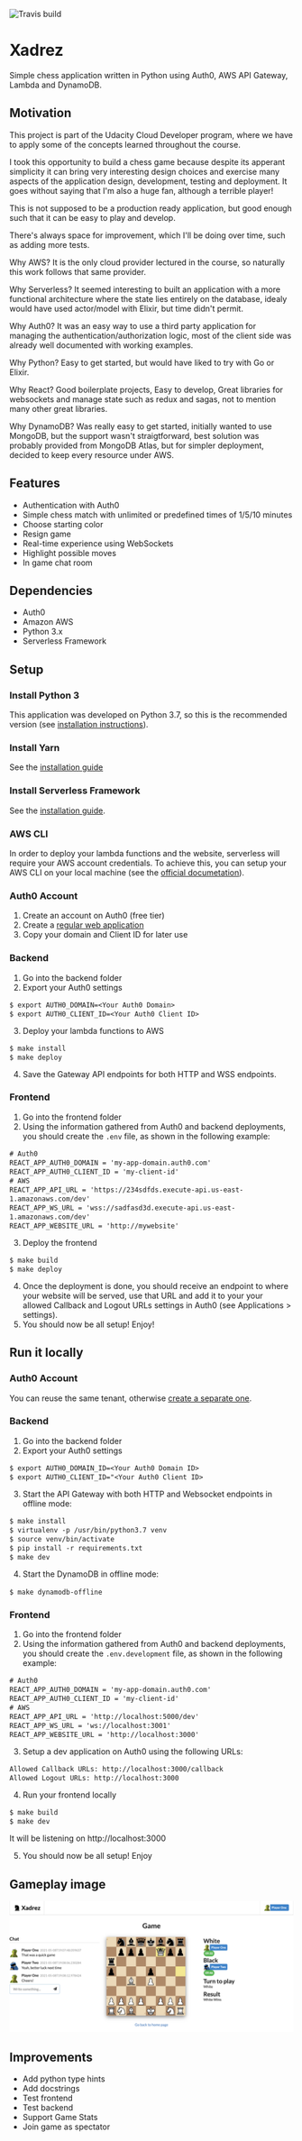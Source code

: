 ![Travis build](https://travis-ci.com/carlos4ndre/xadrez.svg?branch=master)


# Xadrez

Simple chess application written in Python using Auth0, AWS API Gateway, Lambda and DynamoDB.

## Motivation

This project is part of the Udacity Cloud Developer program, where we have to apply some of the concepts learned throughout the course.

I took this opportunity to build a chess game because despite its apperant simplicity it can bring very interesting design choices and exercise many aspects of the application design, development, testing and deployment. It goes without saying that I'm also a huge fan, although a terrible player!

This is not supposed to be a production ready application, but good enough such that it can be easy to play and develop.

There's always space for improvement, which I'll be doing over time, such as adding more tests.

Why AWS? It is the only cloud provider lectured in the course, so naturally this work follows that same provider.

Why Serverless? It seemed interesting to built an application with a more functional architecture where the state lies entirely on the database, idealy would have used actor/model with Elixir, but time didn't permit.

Why Auth0? It was an easy way to use a third party application for managing the authentication/authorization logic, most of the client side was already well documented with working examples.

Why Python? Easy to get started, but would have liked to try with Go or Elixir.

Why React? Good boilerplate projects, Easy to develop, Great libraries for websockets and manage state such as redux and sagas, not to mention many other great libraries.

Why DynamoDB? Was really easy to get started, initially wanted to use MongoDB, but the support wasn't straigtforward, best solution was probably provided from MongoDB Atlas, but for simpler deployment, decided to keep every resource under AWS.


## Features

* Authentication with Auth0
* Simple chess match with unlimited or predefined times of 1/5/10 minutes
* Choose starting color
* Resign game
* Real-time experience using WebSockets
* Highlight possible moves
* In game chat room

## Dependencies

* Auth0
* Amazon AWS
* Python 3.x
* Serverless Framework

## Setup

### Install Python 3

This application was developed on Python 3.7, so this is the recommended version (see [installation instructions](https://www.python.org/downloads/)).

### Install Yarn

See the [installation guide](https://yarnpkg.com/lang/en/docs/install/#debian-stable)

### Install Serverless Framework

See the [installation guide](https://serverless.com/framework/docs/providers/aws/guide/installation/).

### AWS CLI

In order to deploy your lambda functions and the website, serverless will require your AWS account credentials.
To achieve this, you can setup your AWS CLI on your local machine (see the [official documetation](https://docs.aws.amazon.com/polly/latest/dg/setup-aws-cli.html)).

### Auth0 Account

1. Create an account on Auth0 (free tier)
2. Create a [regular web application](https://auth0.com/docs/dashboard/guides/applications/register-app-regular-web)
3. Copy your domain and Client ID for later use

### Backend

1. Go into the backend folder
2. Export your Auth0 settings

```
$ export AUTH0_DOMAIN=<Your Auth0 Domain>
$ export AUTH0_CLIENT_ID=<Your Auth0 Client ID>
```

3. Deploy your lambda functions to AWS

```
$ make install
$ make deploy
```

4. Save the Gateway API endpoints for both HTTP and WSS endpoints.

### Frontend

1. Go into the frontend folder
2. Using the information gathered from Auth0 and backend deployments, you should create the `.env` file, as shown in the following example:

```
# Auth0
REACT_APP_AUTH0_DOMAIN = 'my-app-domain.auth0.com'
REACT_APP_AUTH0_CLIENT_ID = 'my-client-id'
# AWS
REACT_APP_API_URL = 'https://234sdfds.execute-api.us-east-1.amazonaws.com/dev'
REACT_APP_WS_URL = 'wss://sadfasd3d.execute-api.us-east-1.amazonaws.com/dev'
REACT_APP_WEBSITE_URL = 'http://mywebsite'
```

3. Deploy the frontend

```
$ make build
$ make deploy
```

4. Once the deployment is done, you should receive an endpoint to where your website will be served, use that URL and add it to your your allowed Callback and Logout URLs settings in Auth0 (see Applications > settings).
5. You should now be all setup! Enjoy!

## Run it locally

### Auth0 Account

You can reuse the same tenant, otherwise [create a separate one](https://auth0.com/docs/dev-lifecycle/setting-up-env).

### Backend

1. Go into the backend folder
2. Export your Auth0 settings

```
$ export AUTH0_DOMAIN_ID=<Your Auth0 Domain ID>
$ export AUTH0_CLIENT_ID="<Your Auth0 Client ID>
```

3. Start the API Gateway with both HTTP and Websocket endpoints in offline mode:

```
$ make install
$ virtualenv -p /usr/bin/python3.7 venv
$ source venv/bin/activate
$ pip install -r requirements.txt
$ make dev
```

4. Start the DynamoDB in offline mode:

`$ make dynamodb-offline`

### Frontend

1. Go into the frontend folder
2. Using the information gathered from Auth0 and backend deployments, you should create the `.env.development` file, as shown in the following example:

```
# Auth0
REACT_APP_AUTH0_DOMAIN = 'my-app-domain.auth0.com'
REACT_APP_AUTH0_CLIENT_ID = 'my-client-id'
# AWS
REACT_APP_API_URL = 'http://localhost:5000/dev'
REACT_APP_WS_URL = 'ws://localhost:3001'
REACT_APP_WEBSITE_URL = 'http://localhost:3000'
```

3. Setup a dev application on Auth0 using the following URLs:

```
Allowed Callback URLs: http://localhost:3000/callback
Allowed Logout URLs: http://localhost:3000
```

4. Run your frontend locally

```
$ make build
$ make dev
```

It will be listening on http://localhost:3000

5. You should now be all setup! Enjoy

## Gameplay image

![Game Board](images/game-board.png)

## Improvements

* Add python type hints
* Add docstrings
* Test frontend
* Test backend
* Support Game Stats
* Join game as spectator
